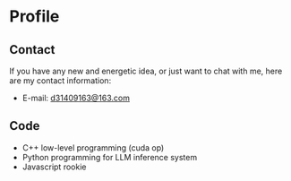 <!--### Hi there 👋
<!--
**SamuraiBUPT/SamuraiBUPT** is a ✨ _special_ ✨ repository because its `README.md` (this file) appears on your GitHub profile.
Here are some ideas to get you started:
- 🔭 I’m currently working on ...
- 🌱 I’m currently learning ...
- 👯 I’m looking to collaborate on ...
- 🤔 I’m looking for help with ...
- 💬 Ask me about ...
- 📫 How to reach me: ...
- 😄 Pronouns: ...
- ⚡ Fun fact: ...
-->

# Profile
## Contact
If you have any new and energetic idea, or just want to chat with me, here are my contact information:
- E-mail: d31409163@163.com
## Code
- C++ low-level programming (cuda op)
- Python programming for LLM inference system
- Javascript rookie
###
